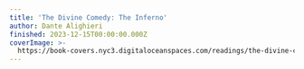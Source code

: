 ```yaml
---
title: 'The Divine Comedy: The Inferno'
author: Dante Alighieri
finished: 2023-12-15T00:00:00.000Z
coverImage: >-
  https://book-covers.nyc3.digitaloceanspaces.com/readings/the-divine-comedy-inferno-01.jpg
---
```

